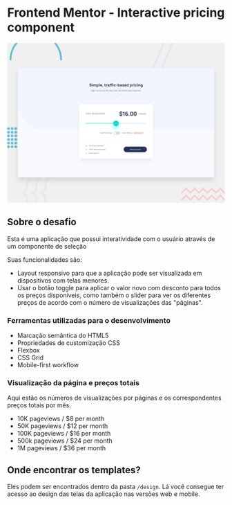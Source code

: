 # Frontend Mentor - Interactive pricing component

![Design preview for the Interactive pricing component coding challenge](./design/desktop-preview.jpg)


## Sobre o desafio

Esta é uma aplicação que possui interatividade com o usuário através de um componente de seleção 

Suas funcionalidades são:

- Layout responsivo para que a aplicação pode ser visualizada em dispositivos com telas menores.
- Usar o botão toggle para aplicar o valor novo com desconto para todos os preços disponíveis, como também o slider para ver os diferentes preços de acordo com o número de visualizações das "páginas".

### Ferramentas utilizadas para o desenvolvimento

- Marcação semântica do HTML5
- Propriedades de customização CSS
- Flexbox
- CSS Grid
- Mobile-first workflow

### Visualização da página e preços totais

Aqui estão os números de visualizações por páginas e os correspondentes preços totais por mês.

- 10K pageviews / $8 per month
- 50K pageviews / $12 per month
- 100K pageviews / $16 per month
- 500k pageviews / $24 per month
- 1M pageviews / $36 per month

## Onde encontrar os templates?

Eles podem ser encontrados dentro da pasta `/design`. Lá você consegue ter acesso ao design das telas da aplicação nas versões web e mobile.